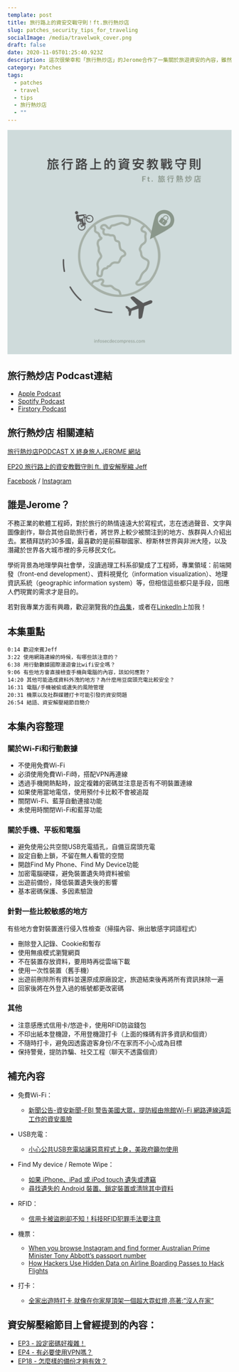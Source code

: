 ```yaml
---
template: post
title: 旅行路上的資安交戰守則！ft.旅行熱炒店
slug: patches_security_tips_for_traveling
socialImage: /media/travelwok_cover.png
draft: false
date: 2020-11-05T01:25:40.923Z
description: 這次很榮幸和「旅行熱炒店」的Jerome合作了一集關於旅遊資安的內容，雖然整理了一些重點，但還沒聽的人趕快到各大平台搜尋旅行熱炒店收聽吧！
category: Patches
tags:
  - patches
  - travel
  - tips
  - 旅行熱炒店
  - ""
---
```

![](/media/travelwok_cover.png)

## 旅行熱炒店 Podcast連結

* [Apple Podcast](https://podcasts.apple.com/tw/podcast/ep20-%E6%97%85%E8%A1%8C%E8%B7%AF%E4%B8%8A%E7%9A%84%E8%B3%87%E5%AE%89%E6%95%99%E6%88%B0%E5%AE%88%E5%89%87-ft-%E8%B3%87%E5%AE%89%E8%A7%A3%E5%A3%93%E7%B8%AE-jeff/id1518914711?i=1000496647209)
* [Spotify Podcast](https://open.spotify.com/episode/3f8uIR6mkOwUCwARRoOynA)
* [Firstory Podcast](https://open.firstory.me/story/ckgwtcknqy7dl09032rtrs2i1)

## 旅行熱炒店 相關連結

[旅行熱炒店PODCAST X 終身旅人JEROME 網站](https://ltsoj.com/)

[EP20 旅行路上的資安教戰守則 ft. 資安解壓縮 Jeff](https://ltsoj.com/podcast-ep020)

[Facebook](https://www.facebook.com/lifetimesojourner)  /  [Instagram](https://www.instagram.com/travel.wok/)

## 誰是Jerome？

不務正業的軟體工程師，對於旅行的熱情遠遠大於寫程式，志在透過聲音、文字與圖像創作，聯合其他自助旅行者，將世界上較少被關注到的地方、族群與人介紹出去。累積拜訪約30多國，最喜歡的是前蘇聯國家、穆斯林世界與非洲大陸，以及潛藏於世界各大城市裡的多元移民文化。

學術背景為地理學與社會學，沒讀過理工科系卻變成了工程師，專業領域：前端開發（front-end development）、資料視覺化（information visualization）、地理資訊系統（geographic information system）等，但相信這些都只是手段，回應人們現實的需求才是目的。

若對我專業方面有興趣，歡迎瀏覽我的[作品集](https://jeromeyang.com/)，或者在[LinkedIn](https://www.linkedin.com/in/jeromecyang/?locale=zh_TW)上加我！

## 本集重點

`0:14 歡迎來賓Jeff`\
`3:22 使用網路連線的時候，有哪些該注意的？`\
`6:38 用行動數據國際漫遊會比wifi安全嗎？`\
`9:06 有些地方會直接檢查手機與電腦的內容，該如何應對？`\
`14:20 其他可能造成資料外洩的地方？為什麼用豆腐頭充電比較安全？`\
`16:31 電腦/手機被偷或遺失的風險管理`\
`20:31 機票以及社群媒體打卡可能引發的資安問題`\
`26:54 結語、資安解壓縮節目簡介`

## 本集內容整理

### 關於Wi-Fi和行動數據

* 不使用免費Wi-Fi
* 必須使用免費Wi-Fi時，搭配VPN再連線
* 透過手機開熱點時，設定複雜的密碼並注意是否有不明裝置連線
* 如果使用當地電信，使用預付卡比較不會被追蹤
* 關閉Wi-Fi、藍芽自動連接功能
* 未使用時關閉Wi-Fi和藍芽功能

### 關於手機、平板和電腦

* 避免使用公共空間USB充電插孔，自備豆腐頭充電
* 設定自動上鎖，不留在無人看管的空間
* 開啟Find My Phone、Find My Device功能
* 加密電腦硬碟，避免裝置遺失時資料被偷
* 出遊前備份，降低裝置遺失後的影響
* 基本密碼保護、多因素驗證

### 針對一些比較敏感的地方

有些地方會對裝置進行侵入性檢查（掃描內容、揪出敏感字詞語程式）

* 刪除登入記錄、Cookie和暫存
* 使用無痕模式瀏覽網頁
* 不在裝置存放資料，要用時再從雲端下載
* 使用一次性裝置（舊手機）
* 出遊前刪除所有資料並還原成原廠設定，旅遊結束後再將所有資訊抹除一遍
* 回家後將在外登入過的帳號都更改密碼

### 其他

* 注意感應式信用卡/悠遊卡，使用RFID防盜錢包
* 不印出紙本登機證，不用登機證打卡（上面的條碼有許多資訊和個資）
* 不隨時打卡，避免因透露遊客身份/不在家而不小心成為目標
* 保持警覺，提防詐騙、社交工程（聊天不透露個資）

## 補充內容

* 免費Ｗi-Fi：

  * [新聞公告-資安新聞-FBI 警告美國大眾，提防經由旅館Wi-Fi 網路連線遠距工作的資安風險](https://www.twcert.org.tw/tw/cp-104-4046-6b751-1.html)
* USB充電：

  * [小心公共USB充電站讓惡意程式上身，美政府籲勿使用](https://www.ithome.com.tw/news/134225)
* Find My device / Remote Wipe：

  * [如果 iPhone、iPad 或 iPod touch 遺失或遭竊](https://support.apple.com/zh-tw/HT201472)
  * [尋找遺失的 Android 裝置、鎖定裝置或清除其中資料](https://support.google.com/accounts/answer/6160491?hl=zh-Hant)
* RFID：

  * [信用卡被盜刷卻不知！科技RFID犯罪手法要注意](https://www.howtravel.com.tw/blog/2238)
* 機票：

  * [When you browse Instagram and find former Australian Prime Minister Tony Abbott’s passport number](https://mango.pdf.zone/finding-former-australian-prime-minister-tony-abbotts-passport-number-on-instagram)
  * [How Hackers Use Hidden Data on Airline Boarding Passes to Hack Flights](https://null-byte.wonderhowto.com/how-to/hackers-use-hidden-data-airline-boarding-passes-hack-flights-0180728/)
* 打卡：

  * [全家出遊時打卡,就像在你家屋頂架一個超大霓虹燈,亮著:”沒人在家”](https://blog.trendmicro.com.tw/?p=1873)

## 資安解壓縮節目上曾經提到的內容：

* [EP3 - 設定密碼好複雜！](/posts/EP3-why-does-password-has-to-be-so-complicated)
* [EP4 - 有必要使用VPN嗎？](/posts/ep4-do-we-need-vpn)
* [EP18 - 怎麼樣的備份才夠有效？](/posts/ep18_whats_the_proper_way_to_backup)